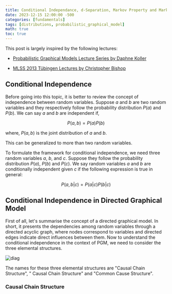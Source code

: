 ```yaml
---
title: Conditional Independance, d-Separation, Markov Property and Markov Blanket
date: 2023-12-15 12:00:00 -500
categories: [fundamentals]
tags: [distributions, probabilistic_graphical_model]
math: true
toc: true
---
```


This post is largely inspired by the following lectures:
 

- [Probabilistic Graphical Models Lecture Series by Daphne Koller](https://www.coursera.org/specializations/probabilistic-graphical-models)

-  [MLSS 2013 Tübingen Lectures by Christopher Bishop](https://youtu.be/c0AWH5UFyOk)  


## Conditional Independence

Before going into this topic, it is better to review the concept of independence between random variables. Suppose $a$ and $b$ are two random variables and they respectively follow the probability distribution $P(a)$ and $P(b)$. We can say $a$ and $b$ are independent if,

$$
P(a,b)=P(a) P(b)
$$

where, $P(a,b)$  is the joint distribution of $a$ and $b$. 

This can be generalized to more than two random variables. 


To formulate the framework for conditional independence, we need three random variables $a$, $b$, and $c$. Suppose they follow the probability distribution $P(a)$, $P(b)$ and $P(c)$. We say random variables $a$ and $b$ are conditionally independent given $c$ if the following expression is true in general:


$$
P(a,b|c) = P(a|c) P(b|c)
$$



## Conditional Independence in Directed Graphical Model

First of all,  let's summarise the concept of a directed graphical model. In short, it presents the dependencies among random variables through a directed acyclic graph, where nodes correspond to variables and directed edges indicate direct influences between them. Now to understand the conditional independence in the context of PGM, we need to consider the three elemental structures.


![diag](https://i.ibb.co/gmQR1Hx/chrome-mf-U77-YWMys.png)


The names for these three elemental structures are "Causal Chain Structure", " Causal Chain Structure" and "Common Cause Structure".


### Causal Chain Structure





